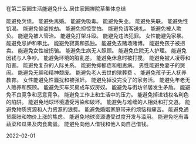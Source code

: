 在第二家园生活能避免什么
居住家园禅院草集体总结

能避免欠债。
能避免离婚。
能避免吸毒。
能避免失业。
能避免失联。
能避免性饥渴。
能避免偷盗抢劫。
能避免担惊受怕。
能避免请客送礼。
能避免被人欺负。
能避免被人管治。
能避免打架斗殴。
能避免违法犯罪。
女性能避免家暴。
能避免忌妒和攀比。
能避免寂寞和孤独。
能避免去赌场赌博。
能避免孩子被拐卖。
能避免女性被拐骗。
能避免生病无人照顾。
能避免住院无人护理。
能避免因钱与人争吵。
能避免环境的脏乱差。
能避免休息时被打搅。
能避免被人凌辱和陷害。
能避免复杂的人际关系。
能避免抑郁症和相思病。
男性能避免妻子的哭闹。
能避免无聊和精神颓废。
能避免老人去世的殡葬费 。
能避免孩子无人抚养教育。
女性能避免性骚扰和被强奸。
能避免掉没完没了的家务活。
能避免年老无人赡养和照顾。
能避免买车买房成车奴房奴。
能避免与街坊邻居发生矛盾。
能避免不良竞争和恶意竞争。
能避免工作上和生活中的压力。
能避免掉进钱权名利色的陷阱。
能避免地球环境遭受污染和破坏。
能避免与难缠的人相处和打交道。
能避免物质资源和人力资源的浪费。
能避免婚姻家庭带来的烦恼和痛苦。
能避免通货膨胀和物价上涨的焦虑。
能避免地球资源遭受过度开发与滥用。
能避免吃有毒蔬菜和瓜果及肉食禽蛋。
能避免向他人借钱和他人向自己借钱。

2022-02-01